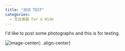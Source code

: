 ```yaml
---
title: "测试 TEST"
categories:
  - 无远弗届 Far & Wide
---
```


I'd like to post some photographs and this is for testing.

![image-center](/Users/jackiezhang/Documents/GitHub/Jackie9.github.io/assets/images/G76A1054.jpeg){: .align-center}